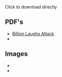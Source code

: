 
Click to download directly

## PDF's

- [Billion Laughs Attack](./Billion_laughs_attack.pdf)
- []()


## Images

- []()
- []()
